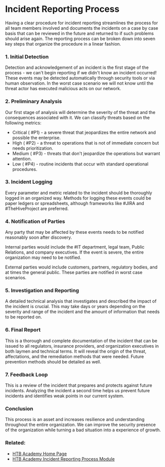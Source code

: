 # Incident Reporting Process

Having a clear procedure for incident reporting streamlines the process for all team members involved and documents the incidents on a case by case basis that can be reviewed in the future and returned to if such problems should arise again. The reporting process can be broken down into seven key steps that organize the procedure in a linear fashion.

### 1. Initial Detection

Detection and acknowledgement of an incident is the first stage of the process - we can't begin reporting if we didn't know an incident occurred! These events may be detected automatically through security tools or via human observation. In the worst case scenario we will not know until the threat actor has executed malicious acts on our network.

### 2. Preliminary Analysis

Our first stage of analysis will determine the severity of the threat and the consequences associated with it. We can classify threats based on the following metrics:

- Critical ( #P1) - a severe threat that jeopardizes the entire network and possible the enterprise.
- High ( #P2) - a threat to operations that is not of immediate concern but needs prioritization.
- Medium ( #P3) - threats that don't jeopardize the operations but warrant attention.
- Low ( #P4) - routine incidents that occur with standard operational procedures.

### 3. Incident Logging

Every parameter and metric related to the incident should be thoroughly logged in an organized way. Methods for logging these events could be paper ledgers or spreadsheets, although frameworks like #JIRA and #TheHiveProject are preferred. 

### 4. Notification of Parties

Any party that may be affected by these events needs to be notified reasonably soon after discovery. 

Internal parties would include the #IT department, legal team, Public Relations, and company executives. If the event is severe, the entire organization may need to be notified.

External parties would include customers, partners, regulatory bodies, and at times the general public. These parties are notified in worst case scenarios.

### 5. Investigation and Reporting

A detailed technical analysis that investigates and described the impact of the incident is crucial. This may take days or years depending on the severity and range of the incident and the amount of information that needs to be reported on. 

### 6. Final Report

This is a thorough and complete documentation of the incident that can be issued to all regulators, insurance providers, and organization executives in both laymen and technical terms. It will reveal the origin of the threat, affectations, and the remediation methods that were needed. Future prevention methods should be detailed as well.

### 7. Feedback Loop

This is a review of the incident that prepares and protects against future incidents. Analyzing the incident a second time helps us prevent future incidents and identifies weak points in our current system.

### Conclusion

This process is an asset and increases resilience and understanding throughout the entire organization. We can improve the security presence of the organization while turning a bad situation into a experience of growth. 

### Related: 

- [HTB Academy Home Page](https://academy.hackthebox.com/ 'HTB Academy Home page')
- [HTB Academy Incident Reporting Process Module](https://academy.hackthebox.com/module/238/section/2582 'HTB Academy incident reporting process module')